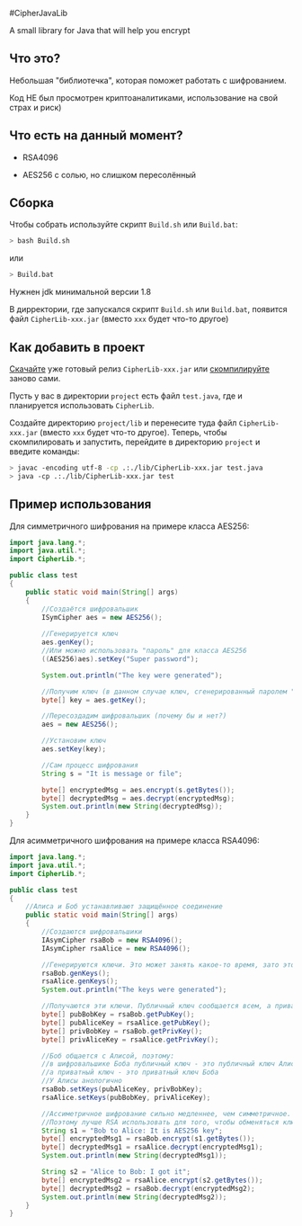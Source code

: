 #CipherJavaLib

A small library for Java that will help you encrypt

## Что это?

Небольшая "библиотечка", которая поможет работать с шифрованием.

Код НЕ был просмотрен криптоаналитиками, использование на свой страх и риск)

## Что есть на данный момент?

 - RSA4096

 - AES256 с солью, но слишком пересолённый

## Сборка

Чтобы собрать используйте скрипт `Build.sh` или `Build.bat`:

``` bash
> bash Build.sh
```

или

``` bash
> Build.bat
```

Нужнен jdk минимальной версии 1.8

В дирректории, где запускался скрипт `Build.sh` или `Build.bat`, появится файл `CipherLib-xxx.jar` (вместо `xxx` будет что-то другое)

## Как добавить в проект

[Скачайте](https://github.com/The220th/CipherJavaLib/releases) уже готовый релиз `CipherLib-xxx.jar` или [скомпилируйте](#сборка) заново сами.

Пусть у вас в директории `project` есть файл `test.java`, где и планируется использовать `CipherLib`.

Создайте директорию `project/lib` и перенесите туда файл `CipherLib-xxx.jar` (вместо `xxx` будет что-то другое). Теперь, чтобы скомпилировать и запустить, перейдите в директорию `project` и введите команды:

``` bash
> javac -encoding utf-8 -cp .:./lib/CipherLib-xxx.jar test.java
> java -cp .:./lib/CipherLib-xxx.jar test
```

## Пример использования

Для симметричного шифрования на примере класса AES256:
``` java
import java.lang.*;
import java.util.*;
import CipherLib.*;

public class test
{
	public static void main(String[] args)
	{
		//Создаётся шифровальшик
		ISymCipher aes = new AES256();
		
		//Генерируется ключ
		aes.genKey();
		//Или можно использовать "пароль" для класса AES256
		((AES256)aes).setKey("Super password");

		System.out.println("The key were generated");

		//Получим ключ (в данном случае ключ, сгенерированный паролем "Super password")
		byte[] key = aes.getKey();

		//Пересоздадим шифровальшик (почему бы и нет?)
		aes = new AES256();

		//Установим ключ
		aes.setKey(key);

		//Сам процесс шифрования
		String s = "It is message or file";

		byte[] encryptedMsg = aes.encrypt(s.getBytes());
		byte[] decryptedMsg = aes.decrypt(encryptedMsg);
		System.out.println(new String(decryptedMsg));
	}
}
```

Для асимметричного шифрования на примере класса RSA4096:

``` java
import java.lang.*;
import java.util.*;
import CipherLib.*;

public class test
{
	//Алиса и Боб устанавливают защищённое соединение
	public static void main(String[] args)
	{
		//Создаются шифровальшики
		IAsymCipher rsaBob = new RSA4096();
		IAsymCipher rsaAlice = new RSA4096();

		//Генерируются ключи. Это может занять какое-то время, зато это делается лишь 1 раз
		rsaBob.genKeys();
		rsaAlice.genKeys();
		System.out.println("The keys were generated");

		//Получаются эти ключи. Публичный ключ сообщается всем, а приватный держится в секрете, лучше вообще его зашифровать
		byte[] pubBobKey = rsaBob.getPubKey();
		byte[] pubAliceKey = rsaAlice.getPubKey();
		byte[] privBobKey = rsaBob.getPrivKey();
		byte[] privAliceKey = rsaAlice.getPrivKey();

		//Боб общается с Алисой, поэтому:
		//в шифровальшике Боба публичный ключ - это публичный ключ Алисы,
		//а приватный ключ - это приватный ключ Боба
		//У Алисы анологично
		rsaBob.setKeys(pubAliceKey, privBobKey);
		rsaAlice.setKeys(pubBobKey, privAliceKey);

		//Ассиметричное шифрование сильно медленнее, чем симметричное.
		//Поэтому лучше RSA использовать для того, чтобы обменяться ключами для AES-256 и далее шифровать симметричным шифрованием.
		String s1 = "Bob to Alice: It is AES256 key";
		byte[] encryptedMsg1 = rsaBob.encrypt(s1.getBytes());
		byte[] decryptedMsg1 = rsaAlice.decrypt(encryptedMsg1);
		System.out.println(new String(decryptedMsg1));

		String s2 = "Alice to Bob: I got it";
		byte[] encryptedMsg2 = rsaAlice.encrypt(s2.getBytes());
		byte[] decryptedMsg2 = rsaBob.decrypt(encryptedMsg2);
		System.out.println(new String(decryptedMsg2));
	}
}
```